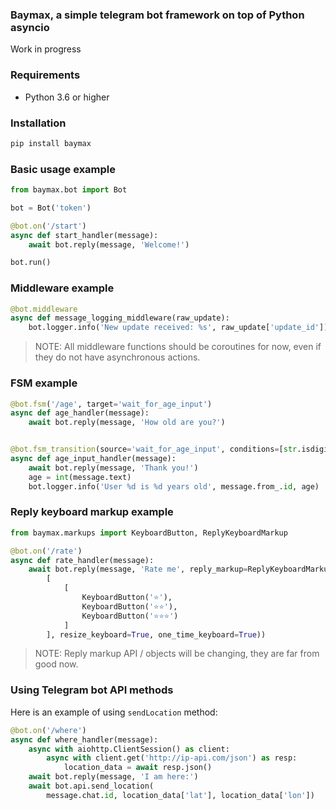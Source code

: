### Baymax, a simple telegram bot framework on top of Python asyncio

Work in progress

### Requirements

* Python 3.6 or higher

### Installation

```bash
pip install baymax
```


### Basic usage example

```python
from baymax.bot import Bot

bot = Bot('token')

@bot.on('/start')
async def start_handler(message):
    await bot.reply(message, 'Welcome!')

bot.run()
```


### Middleware example

```python
@bot.middleware
async def message_logging_middleware(raw_update):
    bot.logger.info('New update received: %s', raw_update['update_id'])
```

> NOTE: All middleware functions should be coroutines for now, even if they do not have asynchronous actions.


### FSM example

```python
@bot.fsm('/age', target='wait_for_age_input')
async def age_handler(message):
    await bot.reply(message, 'How old are you?')


@bot.fsm_transition(source='wait_for_age_input', conditions=[str.isdigit], terminate=True)
async def age_input_handler(message):
    await bot.reply(message, 'Thank you!')
    age = int(message.text)
    bot.logger.info('User %d is %d years old', message.from_.id, age)
```


### Reply keyboard markup example


```python
from baymax.markups import KeyboardButton, ReplyKeyboardMarkup

@bot.on('/rate')
async def rate_handler(message):
    await bot.reply(message, 'Rate me', reply_markup=ReplyKeyboardMarkup(
        [
            [
                KeyboardButton('⭐️'),
                KeyboardButton('⭐️⭐️'),
                KeyboardButton('⭐️⭐️⭐️')
            ]
        ], resize_keyboard=True, one_time_keyboard=True))
```

> NOTE: Reply markup API / objects will be changing, they are far from good now.


### Using Telegram bot API methods

Here is an example of using `sendLocation` method:

```python
@bot.on('/where')
async def where_handler(message):
    async with aiohttp.ClientSession() as client:
        async with client.get('http://ip-api.com/json') as resp:
            location_data = await resp.json()
    await bot.reply(message, 'I am here:')
    await bot.api.send_location(
        message.chat.id, location_data['lat'], location_data['lon'])
```
